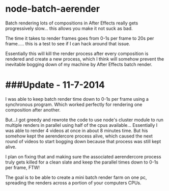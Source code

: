 node-batch-aerender
===================

Batch rendering lots of compositions in After Effects really gets progressively slow... this allows you make it not suck as bad.

The time it takes to render frames goes from 0-1s per frame to 20s per frame..... this is a test to see if I can hack around that issue.

Essentially this will kill the render process after every composition is rendered and create a new process, which I think will somehow prevent the inevitable bogging down of my machine by After Effects batch render.


###Update - 11-7-2014
===================
I was able to keep batch render time down to 0-1s per frame using a synchronous program. Which worked perfectly for rendering one composition after another. 

But...I got greedy and rewrote the code to use node's cluster module to run multiple renders in parallel using half of the cpus available... Essentially I was able to render 4 videos at once in about 8 minutes time. But his somehow kept the aerendercore process alive, which caused the next round of videos to start bogging down because that process was still kept alive. 

I plan on fixing that and making sure the associated aerendercore process truly gets killed for a clean slate and keep the parallel times down to 0-1s per frame, FTW!

The goal is to be able to create a mini batch render farm on one pc, spreading the renders across a portion of your computers CPUs.
